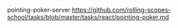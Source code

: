 pointing-poker-server
https://github.com/rolling-scopes-school/tasks/blob/master/tasks/react/pointing-poker.md
